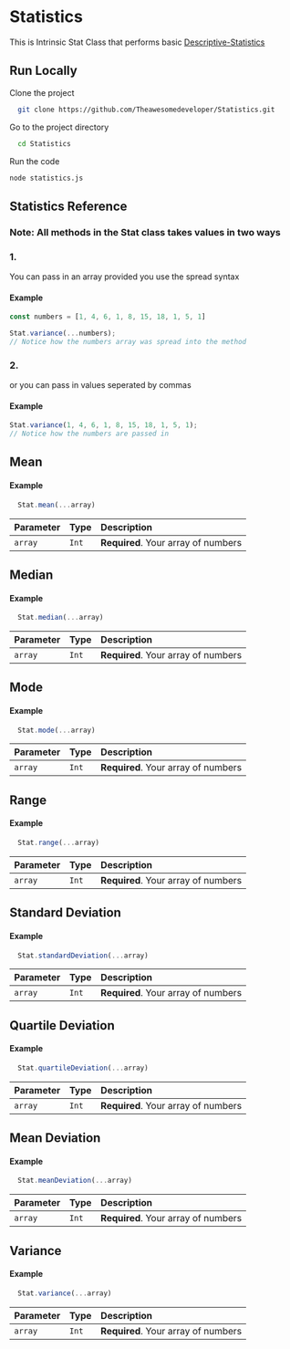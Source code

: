
# Statistics

This is Intrinsic Stat Class that performs basic [Descriptive-Statistics](https://www.cuemath.com/data/descriptive-statistics/)

## Run Locally

Clone the project

```bash
  git clone https://github.com/Theawesomedeveloper/Statistics.git
```


Go to the project directory

```bash
  cd Statistics
```

Run the code

```bash
node statistics.js
```
## Statistics Reference

### **Note**: All methods in the Stat class takes values in two ways
### 1. 
You can pass in an array provided you use the spread syntax
#### Example
```javascript
const numbers = [1, 4, 6, 1, 8, 15, 18, 1, 5, 1]

Stat.variance(...numbers);
// Notice how the numbers array was spread into the method 
```
### 2. 
or you can pass in values seperated by commas
#### Example
```javascript
Stat.variance(1, 4, 6, 1, 8, 15, 18, 1, 5, 1);
// Notice how the numbers are passed in
```
## **Mean**
#### Example
```javascript
  Stat.mean(...array)
```

| Parameter | Type     | Description                |
| :-------- | :------- | :------------------------- |
| `array` | `Int` | **Required**. Your array of numbers |


## **Median**
#### Example
```javascript
  Stat.median(...array)
```

| Parameter | Type     | Description                |
| :-------- | :------- | :------------------------- |
| `array` | `Int` | **Required**. Your array of numbers |


## **Mode**
#### Example
```javascript
  Stat.mode(...array)
```

| Parameter | Type     | Description                |
| :-------- | :------- | :------------------------- |
| `array` | `Int` | **Required**. Your array of numbers |


## **Range**
#### Example
```javascript
  Stat.range(...array)
```

| Parameter | Type     | Description                |
| :-------- | :------- | :------------------------- |
| `array` | `Int` | **Required**. Your array of numbers |


## **Standard Deviation**
#### Example
```javascript
  Stat.standardDeviation(...array)
```

| Parameter | Type     | Description                |
| :-------- | :------- | :------------------------- |
| `array` | `Int` | **Required**. Your array of numbers |


## **Quartile Deviation**
#### Example
```javascript
  Stat.quartileDeviation(...array)
```

| Parameter | Type     | Description                |
| :-------- | :------- | :------------------------- |
| `array` | `Int` | **Required**. Your array of numbers |


## **Mean Deviation**
#### Example
```javascript
  Stat.meanDeviation(...array)
```

| Parameter | Type     | Description                |
| :-------- | :------- | :------------------------- |
| `array` | `Int` | **Required**. Your array of numbers |


## **Variance**
#### Example
```javascript
  Stat.variance(...array)
```

| Parameter | Type     | Description                |
| :-------- | :------- | :------------------------- |
| `array` | `Int` | **Required**. Your array of numbers |


